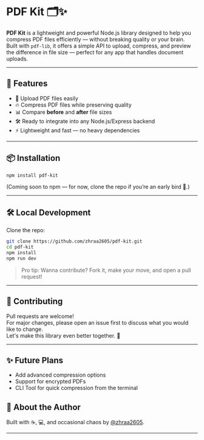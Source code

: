 

# PDF Kit 🗂️✨

**PDF Kit** is a lightweight and powerful Node.js library designed to help you compress PDF files efficiently — without breaking quality or your brain.  
Built with `pdf-lib`, it offers a simple API to upload, compress, and preview the difference in file size — perfect for any app that handles document uploads.

---

## 🚀 Features

- 📄 Upload PDF files easily
- 🔥 Compress PDF files while preserving quality
- 📊 Compare **before** and **after** file sizes
- 🛠️ Ready to integrate into any Node.js/Express backend
- ⚡ Lightweight and fast — no heavy dependencies

---

## 📦 Installation

```bash
npm install pdf-kit
```


(Coming soon to npm — for now, clone the repo if you’re an early bird 🐣.)

---


## 🛠️ Local Development

Clone the repo:

```bash
git clone https://github.com/zhraa2605/pdf-kit.git
cd pdf-kit
npm install
npm run dev
```

> Pro tip: Wanna contribute? Fork it, make your move, and open a pull request!

---

## 💬 Contributing

Pull requests are welcome!  
For major changes, please open an issue first to discuss what you would like to change.  
Let's make this library even better together. 🚀

---


## ✨ Future Plans

- Add advanced compression options
- Support for encrypted PDFs
- CLI Tool for quick compression from the terminal



## 🧙 About the Author

Built with ☕, 💻, and occasional chaos by [@zhraa2605](https://github.com/zhraa2605).

---

